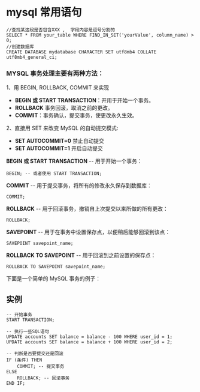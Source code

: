 # mysql 常用语句

```mysql
//查找某这段是否包含XXX ,  字段内容是逗号分割的   
SELECT * FROM your_table WHERE FIND_IN_SET('yourValue', column_name) > 0; 
//创建数据库
CREATE DATABASE mydatabase CHARACTER SET utf8mb4 COLLATE utf8mb4_general_ci;

```



### MYSQL 事务处理主要有两种方法：

1、用 BEGIN, ROLLBACK, COMMIT 来实现

- **BEGIN 或 START TRANSACTION**：开用于开始一个事务。
- **ROLLBACK** 事务回滚，取消之前的更改。
- **COMMIT**：事务确认，提交事务，使更改永久生效。

2、直接用 SET 来改变 MySQL 的自动提交模式:

- **SET AUTOCOMMIT=0** 禁止自动提交
- **SET AUTOCOMMIT=1** 开启自动提交

**BEGIN 或 START TRANSACTION** -- 用于开始一个事务：

```
BEGIN; -- 或者使用 START TRANSACTION;
```

**COMMIT** -- 用于提交事务，将所有的修改永久保存到数据库：

```
COMMIT;
```

**ROLLBACK** -- 用于回滚事务，撤销自上次提交以来所做的所有更改：

```
ROLLBACK;
```

**SAVEPOINT** -- 用于在事务中设置保存点，以便稍后能够回滚到该点：

```
SAVEPOINT savepoint_name;
```

**ROLLBACK TO SAVEPOINT** -- 用于回滚到之前设置的保存点：

```
ROLLBACK TO SAVEPOINT savepoint_name;
```

下面是一个简单的 MySQL 事务的例子：

## 实例

```mysql
-- 开始事务
START TRANSACTION;

-- 执行一些SQL语句
UPDATE accounts SET balance = balance - 100 WHERE user_id = 1;
UPDATE accounts SET balance = balance + 100 WHERE user_id = 2;

-- 判断是否要提交还是回滚
IF (条件) THEN
    COMMIT; -- 提交事务
ELSE
    ROLLBACK; -- 回滚事务
END IF;
```

